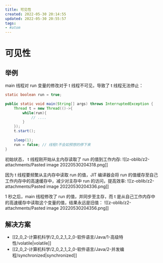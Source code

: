 ```yaml
---
title: 可见性
created: 2022-05-30 20:14:55
updated: 2022-05-30 20:55:57
tags: 
- #atom
---
```

# 可见性

## 举例

main 线程对 run 变量的修改对于 t 线程不可见，导致了 t 线程无法停止：

```java
static boolean run = true;
 
public static void main(String[] args) throws InterruptedException {
    Thread t = new Thread(()->{
        while(run){
            // ....
        }
    });
    t.start();
 
    sleep(1);
    run = false; // 线程t不会如预想的停下来
}
```

 初始状态， t 线程刚开始从主内存读取了 run 的值到工作内存:
 ![[z-oblib/z2-attachments/Pasted image 20220530204318.png]]

因为 t 线程要频繁从主内存中读取 run 的值，JIT 编译器会将 run 的值缓存至自己工作内存中的高速缓存中，减少对主存中 run 的访问，提高效率:
![[z-oblib/z2-attachments/Pasted image 20220530204336.png]]

1 秒之后，main 线程修改了 run 的值，并同步至主存，而 t 是从自己工作内存中的高速缓存中读取这个变量的值，结果永远是旧值：
![[z-oblib/z2-attachments/Pasted image 20220530204356.png]]

## 解决方案

- [[2_0_2-计算机科学/2_0_2_1_2_0-软件语言/Java/1-高级特性/volatile|volatile]]
- [[2_0_2-计算机科学/2_0_2_1_2_0-软件语言/Java/2-并发编程/synchronized|synchronized]]